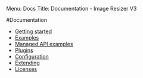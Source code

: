 Menu: Docs
Title: Documentation - Image Resizer V3

#Documentation

* [Getting started](/)
* [Examples](/docs/examples)
* [Managed API examples](/docs/managed)
* [Plugins](/plugins)
* [Configuration](/docs/configuration)
* [Extending](/docs/extending)
* [Licenses](/licenses/)